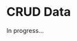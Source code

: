 <meta sectionIndex="5"><meta url="https://github.com/johnlindquist/kit/discussions/797">
<meta id="D_kwDOEu7MBc4AP9TT">
<meta title="CRUD Data">
<meta section="Data">
<meta i="1">    
<meta path="docs/crud-data">    

# CRUD Data  

In progress...